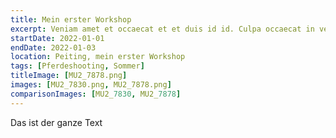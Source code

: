 ```yaml
---
title: Mein erster Workshop
excerpt: Veniam amet et occaecat et et duis id id. Culpa occaecat in velit nisi adipisicing aliqua eiusmod officia eiusmod do sint reprehenderit. Ea laborum ullamco irure dolor sint excepteur magna. Ipsum sint labore elit irure. Minim ad velit sunt excepteur.
startDate: 2022-01-01
endDate: 2022-01-03
location: Peiting, mein erster Workshop
tags: [Pferdeshooting, Sommer]
titleImage: [MU2_7878.png]
images: [MU2_7830.png, MU2_7878.png]
comparisonImages: [MU2_7830, MU2_7878]
---
```


Das ist der ganze Text